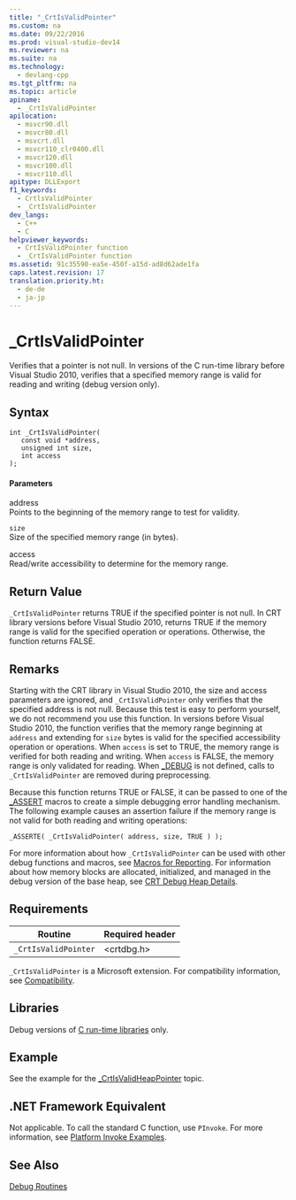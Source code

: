 ```yaml
---
title: "_CrtIsValidPointer"
ms.custom: na
ms.date: 09/22/2016
ms.prod: visual-studio-dev14
ms.reviewer: na
ms.suite: na
ms.technology: 
  - devlang-cpp
ms.tgt_pltfrm: na
ms.topic: article
apiname: 
  - _CrtIsValidPointer
apilocation: 
  - msvcr90.dll
  - msvcr80.dll
  - msvcrt.dll
  - msvcr110_clr0400.dll
  - msvcr120.dll
  - msvcr100.dll
  - msvcr110.dll
apitype: DLLExport
f1_keywords: 
  - CrtlsValidPointer
  - _CrtIsValidPointer
dev_langs: 
  - C++
  - C
helpviewer_keywords: 
  - CrtIsValidPointer function
  - _CrtIsValidPointer function
ms.assetid: 91c35590-ea5e-450f-a15d-ad8d62ade1fa
caps.latest.revision: 17
translation.priority.ht: 
  - de-de
  - ja-jp
---
```

# _CrtIsValidPointer
Verifies that a pointer is not null. In versions of the C run-time library before Visual Studio 2010, verifies that a specified memory range is valid for reading and writing (debug version only).  
  
## Syntax  
  
```  
int _CrtIsValidPointer(   
   const void *address,  
   unsigned int size,  
   int access   
);  
```  
  
#### Parameters  
 address  
 Points to the beginning of the memory range to test for validity.  
  
 `size`  
 Size of the specified memory range (in bytes).  
  
 access  
 Read/write accessibility to determine for the memory range.  
  
## Return Value  
 `_CrtIsValidPointer` returns TRUE if the specified pointer is not null. In CRT library versions before Visual Studio 2010, returns TRUE if the memory range is valid for the specified operation or operations. Otherwise, the function returns FALSE.  
  
## Remarks  
 Starting with the CRT library in Visual Studio 2010, the size and access parameters are ignored, and `_CrtIsValidPointer` only verifies that the specified address is not null. Because this test is easy to perform yourself, we do not recommend you use this function. In versions before Visual Studio 2010, the function verifies that the memory range beginning at `address` and extending for `size` bytes is valid for the specified accessibility operation or operations. When `access` is set to TRUE, the memory range is verified for both reading and writing. When `access` is FALSE, the memory range is only validated for reading. When [_DEBUG](../vs140/_debug.md) is not defined, calls to `_CrtIsValidPointer` are removed during preprocessing.  
  
 Because this function returns TRUE or FALSE, it can be passed to one of the [_ASSERT](../vs140/_assert--_asserte--_assert_expr-macros.md) macros to create a simple debugging error handling mechanism. The following example causes an assertion failure if the memory range is not valid for both reading and writing operations:  
  
```  
_ASSERTE( _CrtIsValidPointer( address, size, TRUE ) );  
```  
  
 For more information about how `_CrtIsValidPointer` can be used with other debug functions and macros, see [Macros for Reporting](../vs140/macros-for-reporting.md). For information about how memory blocks are allocated, initialized, and managed in the debug version of the base heap, see [CRT Debug Heap Details](../vs140/crt-debug-heap-details.md).  
  
## Requirements  
  
|Routine|Required header|  
|-------------|---------------------|  
|`_CrtIsValidPointer`|<crtdbg.h>|  
  
 `_CrtIsValidPointer` is a Microsoft extension. For compatibility information, see [Compatibility](../vs140/compatibility.md).  
  
## Libraries  
 Debug versions of [C run-time libraries](../vs140/crt-library-features.md) only.  
  
## Example  
 See the example for the [_CrtIsValidHeapPointer](../vs140/_crtisvalidheappointer.md) topic.  
  
## .NET Framework Equivalent  
 Not applicable. To call the standard C function, use `PInvoke`. For more information, see [Platform Invoke Examples](assetId:///15926806-f0b7-487e-93a6-4e9367ec689f).  
  
## See Also  
 [Debug Routines](../vs140/debug-routines.md)